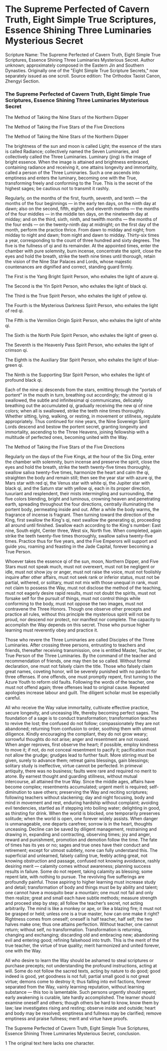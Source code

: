 # The Supreme Perfected of Cavern Truth, Eight Simple True Scriptures, Essence Shining Three Luminaries Mysterious Secret

Scripture Name: The Supreme Perfected of Cavern Truth, Eight Simple True Scriptures, Essence Shining Three Luminaries Mysterious Secret. Author unknown; approximately composed in the Eastern Jin and Southern Dynasties. Originally one of the "Eight Simple True Scripture Secrets," now separately issued as one scroll. Source edition: The Orthodox Taoist Canon, Zhengyi Section.

### The Supreme Perfected of Cavern Truth, Eight Simple True Scriptures, Essence Shining Three Luminaries Mysterious Secret

The Method of Taking the Nine Stars of the Northern Dipper

The Method of Taking the Five Stars of the Five Directions

The Method of Taking the Nine Stars of the Northern Dipper

The brightness of the sun and moon is called Light; the essence of the stars is called Radiance; collectively named the Seven Luminaries, and collectively called the Three Luminaries. Luminary (jing) is the image of bright essence. When the image is attained and brightness embraced, containing radiance and receiving it, one attains longevity and immortality, called a person of the Three Luminaries. Such a one ascends into emptiness and enters the luminary, becoming one with the True, transforming freely and conforming to the True. This is the secret of the highest sages; be cautious not to transmit it rashly.

Regularly, on the months of the first, fourth, seventh, and tenth — the months of the four beginnings — in the early ten days, on the ninth day at dawn; also on the second, fifth, eighth, and eleventh months — the months of the four middles — in the middle ten days, on the nineteenth day at midday; and on the third, sixth, ninth, and twelfth months — the months of the four ends — on the twenty-ninth day at midnight; on the first day of the month, perform the practice thrice. From dawn to midday and night; from midday to night and dawn; from night and dawn to midday. Thirty-six times a year, corresponding to the count of three hundred and sixty degrees. The five is the fullness of qi and its remainder. At the appointed times, enter the chamber with pure solemnity, burn incense, concentrate the spirit, close the eyes and hold the breath, strike the teeth nine times until thorough, retain the vision of the Nine Star Palaces and Lords, whose majestic countenances are dignified and correct, standing guard firmly.

The First is the Yang Bright Spirit Person, who exhales the light of azure qi.

The Second is the Yin Spirit Person, who exhales the light of black qi.

The Third is the True Spirit Person, who exhales the light of yellow qi.

The Fourth is the Mysterious Darkness Spirit Person, who exhales the light of red qi.

The Fifth is the Vermilion Origin Spirit Person, who exhales the light of white qi.

The Sixth is the North Pole Spirit Person, who exhales the light of green qi.

The Seventh is the Heavenly Pass Spirit Person, who exhales the light of crimson qi.

The Eighth is the Auxiliary Star Spirit Person, who exhales the light of blue-green qi.

The Ninth is the Supporting Star Spirit Person, who exhales the light of profound black qi.

Each of the nine qi descends from the stars, emitting through the "portals of portent" in the mouth in turn, breathing out accordingly; the utmost qi is swallowed, the subtle and infinitesimal qi communicates, delicately breathing out the accumulated qi, gradually receiving the new qi of nine colors; when all is swallowed, strike the teeth nine times thoroughly. Whether sitting, lying, walking, or resting, in movement or stillness, regulate appropriately. Thus continued for nine years, the Nine Sovereign Spirit Lords descend and bestow the portent secret, granting longevity and immortality, ascending to the Three Heavens, joining fellowship with a multitude of perfected ones, becoming united with the Way.

The Method of Taking the Five Stars of the Five Directions

Regularly on the days of the Five Kings, at the hour of the Six Ding, enter the chamber with solemnity, burn incense and preserve the spirit, close the eyes and hold the breath, strike the teeth twenty-five times thoroughly, swallow saliva twenty-five times, harmonize the heart and calm the qi, straighten the body and remain still; then see the year star with azure qi, the Mars star with red qi, the Venus star with white qi, the Jupiter star with black qi, and the Saturn star with yellow qi, each in its proper direction, luxuriant and resplendent, their mists intermingling and surrounding, the five colors blending, bright and luminous, crowning heaven and penetrating earth, spreading throughout the four directions, centrally illuminating the portent body, permeating inside and out. After a while the body warms, the fragrance of incense is fragrant. Then turning toward the direction of the King, first swallow the King's qi, next swallow the generating qi, proceeding all around until finished. Swallow each according to the King's number: East nine, South eight, Center three, West six, North five. When completed, again strike the teeth twenty-five times thoroughly, swallow saliva twenty-five times. Practice thus for five years, and the Five Emperors will support and guide you, roaming and feasting in the Jade Capital, forever becoming a True Person.

Whoever takes the essence qi of the sun, moon, Northern Dipper, and Five Stars must not speak much, must not overexert, must not be negligent or idle, must not show joy or anger, must not raise the voice, must not foolishly inquire after other affairs, must not seek rank or inferior status, must not be partial, withered, or solitary, must not mix with those unequal in rank, must not claim to possess the Way, must not disclose the method of the teaching, must not eagerly desire rapid results, must not doubt the spirits, must not forsake self for the pursuit of things, must not control things while conforming to the body, must not oppose the two images, must not contravene the Three Honors. Though one observe other precepts and practice all rules, without this principle the mysterious spirit will not be proud, nor descend nor protect, nor manifest nor complete. The capacity to accomplish the Way depends on this secret. Those who pursue higher learning must reverently obey and practice it.

Those who revere the Three Luminaries are called Disciples of the Three Luminaries. After crossing three persons, entrusting to teachers and friends, thereafter receiving transmission, one is entitled Master, Teacher, or True Person of the Three Luminaries. By the command of the teacher and recommendation of friends, one may then be so called. Without formal declaration, one must not falsely claim the title. Those who falsely claim great names, coveting honor, will be severely punished with no pardon for three offenses. If one offends, one must promptly repent, first turning to the Azure Youth to reform old faults. Following the words of the teacher, one must not offend again; three offenses lead to original cause. Repeated apologies increase labour and guilt. The diligent scholar must be especially careful.

All who receive the Way value immortality, cultivate effective practice, secure longevity, and unceasing life, thereby becoming perfect sages. The foundation of a sage is to conduct transformation; transformation teaches to revive the lost; the confused do not follow; compassionately they are not abandoned; returning from confusion to order, soothing them with utmost diligence. Kindly encouraging the compliant, they do not grow weary; sorrowful thoughts do not arise; anger and resentment are not roused. When anger reproves, first observe the heart; if possible, employ kindness to move it; if not, do not conceal resentment to pacify it; pacification must not allow the grudge; grudges lead to further fault. More stirring must be given, surely to advance them; retreat gains blessings, gain blessings; solitary study is ineffective, virtue cannot be perfected. In primeval antiquity, there was no business; faults were rare and required no merit to atone. By earnest thought and guarding stillness, without mutual intercourse, all attained the true Way. Since the middle ages, affairs have become complex; resentments accumulated; urgent merit is required; self-diminution to save others; preserving the Way and reciting scriptures; following teachers without slackening; day and night focusing, body and mind in movement and rest, enduring hardship without complaint; avoiding evil tendencies, startled as if stepping into boiling water; delighting in good, as thirsting for drink. When the world is blocked, one temporarily preserves solitude; when the world is open, one forever widely assists. When danger is unmanageable, one departs carefree; sorrow is in the heart, thoughts unceasing. Decline can be saved by diligent management, restraining and drawing in, expanding and contracting, observing times; joy and anger, reward and punishment, promotion and demotion follow the time. The fate of times has its yes or no; sages and true ones have their conduct and retirement; except for utmost subtlety, none can fully understand this. The superficial and unlearned, falsely calling true, feebly acting great, not knowing obstruction and passage, confused not knowing avoidance, rashly desiring merit — calamity comes without awareness; planning success results in failure. Some do not repent, taking calamity as blessing; some repent late, with nothing to pursue. The revolving five sufferings are profoundly painful. Those aspiring to higher learning must increase study and detail; transformation of body and things must be by ability and talent; one cannot have a mosquito bear a mountain; one must not fail and only then realize; great and small each have subtle methods; measure strength and proceed step by step; all follow the teacher’s secret, not acting arbitrarily. The mind is like a monkey or ape, or like a blazing fire; it must not be grasped or held; unless one is a true master, how can one make it right? Rightness comes from oneself; oneself is half teacher, half self; the two halves make one; thus one attains perfection. Without teacher, one cannot return; without self, no transformation. Transformation is returning, changing and exchanging; discarding old and embracing new; abandoning evil and entering good; refining falsehood into truth. This is the merit of the true teacher, the virtue of true quality; merit harmonized and united forever, one with the Way.

All who desire to learn the Way should be ashamed to steal scriptures or purchase precepts; not understanding the profound instructions, acting at will. Some do not follow the sacred texts, acting by nature to do good; good indeed is good, yet goodness is not full; partial small good is not great virtue; demons come to destroy it; thus falling into evil factions, forever separated from the Way, vainly learning reputation, without learning substance — this too is lamentable. Such persons urgently should repent; early awakening is curable, late hardly accomplished. The learner should examine oneself and others; though others be hard to know, know them by law; law investigates rising and resting; observe inside and outside; heart and body may be resolved; emptiness and fullness may be clarified; remove emptiness and praise fullness; merit and virtue have proofs.

The Supreme Perfected of Cavern Truth, Eight Simple True Scriptures, Essence Shining Three Luminaries Mysterious Secret, conclusion.

1 The original text here lacks one character.
